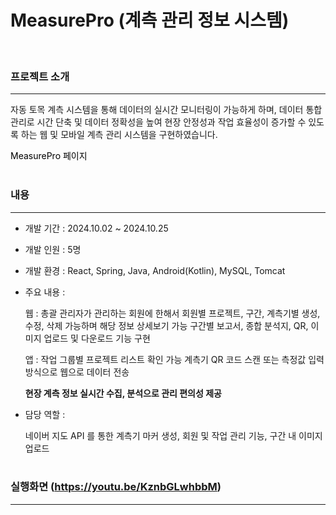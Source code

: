 # MeasurePro (계측 관리 정보 시스템)
<br>

### 프로젝트 소개

---

자동 토목 계측 시스템을 통해 데이터의 실시간 모니터링이 가능하게 하며, 데이터 통합 관리로 시간 단축 및 데이터 정확성을 높여 현장 안정성과 작업 효율성이 증가할 수 있도록 하는 웹 및 모바일 계측 관리 시스템을 구현하였습니다.
<br>

<a target="_blank" style="text-decoration:none; color:black;" href="http://3.39.142.235:8080/MeasurePro">MeasurePro 페이지</a>
<br><br>

### 내용

---

* 개발 기간 : 2024.10.02 ~ 2024.10.25

* 개발 인원 : 5명

* 개발 환경 : React, Spring, Java, Android(Kotlin), MySQL, Tomcat

* 주요 내용 :

  웹 : 총괄 관리자가 관리하는 회원에 한해서 회원별 프로젝트, 구간, 계측기별 생성, 수정, 삭제 가능하며 해당 정보 상세보기 가능
  구간별 보고서, 종합 분석지, QR, 이미지 업로드 및 다운로드 기능 구현
  
  앱 : 작업 그룹별 프로젝트 리스트 확인 가능
  계측기 QR 코드 스캔 또는 측정값 입력 방식으로 웹으로 데이터 전송
  
  **현장 계측 정보 실시간 수집, 분석으로 관리 편의성 제공**

* 담당 역할 :

  네이버 지도 API 를 통한 계측기 마커 생성, 회원 및 작업 관리 기능, 구간 내 이미지 업로드
<br><br>

### 실행화면 (https://youtu.be/KznbGLwhbbM)

---
